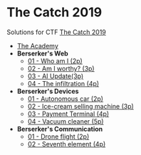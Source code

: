 # The Catch 2019

Solutions for CTF [The Catch 2019](https://www.thecatch.cz/)

- [The Academy](01-academy/README.md)
- **Berserker's Web**
    - [01 - Who am I (2p)](02-web/01-whoami/README.md)
    - [02 - Am I worthy? (3p)](02-web/02-am-i-worthy/README.md)
    - [03 - AI Update(3p)](02-web/03-ai-update/README.md)
    - [04 - The infiltration (4p)](02-web/04-infiltration/README.md)
- **Berserker's Devices**
    - [01 - Autonomous car (2p)](03-devices/01-autonomous-car/README.md)
    - [02 - Ice-cream selling machine (3p)](03-devices/02-ice-cream/README.md)
    - [03 - Payment Terminal (4p)](03-devices/03-payment-terminal/README.md)
    - [04 - Vacuum cleaner (5p)](03-devices/04-vacuum-cleaner/README.md)
- **Berserker's Communication**
    - [01 - Drone flight (2p)](04-communication/01-drone-flight/README.md)
    - [02 - Seventh element (4p)](04-communication/02-seventh-element/README.md)
